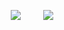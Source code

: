 <p align="center">
  <img src="https://youtube.com/shorts/xTsxB6lC674"> &nbsp; &nbsp; &nbsp; &nbsp; <img src="https://media.giphy.com/media/mcZbOHAdoGQssHHcmd/giphy.gif">
</p>
